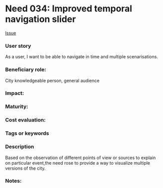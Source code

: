 # Need 034: Improved temporal navigation slider
[Issue](https://github.com/MEPP-team/RICT/issues/47)

### User story
As a user, I want to be able to navigate in time and multiple scenarisations.

### Beneficiary role: 
City knowledgeable person, general audience

### Impact: 

### Maturity:

### Cost evaluation:

### Tags or keywords

### Description
Based on the observation of different points of view or sources to explain on particular event,the need rose to provide a way to visualize multiple versions of the city.

### Notes:
